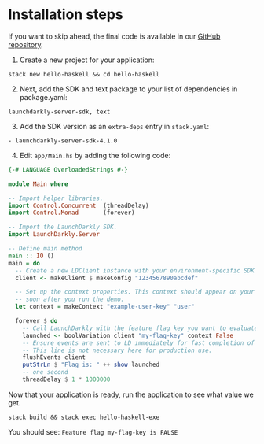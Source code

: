 # Installation steps
If you want to skip ahead, the final code is available in our [GitHub repository](https://github.com/launchdarkly/hello-haskell-server).

1. Create a new project for your application:
```shell
stack new hello-haskell && cd hello-haskell
```

2. Next, add the SDK and text package to your list of dependencies in package.yaml:
```shell
launchdarkly-server-sdk, text
```

3. Add the SDK version as an `extra-deps` entry in `stack.yaml`:
```shell
- launchdarkly-server-sdk-4.1.0
```

4. Edit `app/Main.hs` by adding the following code:
```haskell
{-# LANGUAGE OverloadedStrings #-}

module Main where

-- Import helper libraries.
import Control.Concurrent  (threadDelay)
import Control.Monad       (forever)

-- Import the LaunchDarkly SDK.
import LaunchDarkly.Server

-- Define main method
main :: IO ()
main = do
  -- Create a new LDClient instance with your environment-specific SDK Key.
  client <- makeClient $ makeConfig "1234567890abcdef"

  -- Set up the context properties. This context should appear on your LaunchDarkly contexts dashboard
  -- soon after you run the demo.
  let context = makeContext "example-user-key" "user"

  forever $ do
    -- Call LaunchDarkly with the feature flag key you want to evaluate.
    launched <- boolVariation client "my-flag-key" context False
    -- Ensure events are sent to LD immediately for fast completion of the Getting Started guide.
    -- This line is not necessary here for production use.
    flushEvents client
    putStrLn $ "Flag is: " ++ show launched
    -- one second
    threadDelay $ 1 * 1000000
```

Now that your application is ready, run the application to see what value we get.
```shell
stack build && stack exec hello-haskell-exe
```

You should see:
`Feature flag my-flag-key is FALSE`
